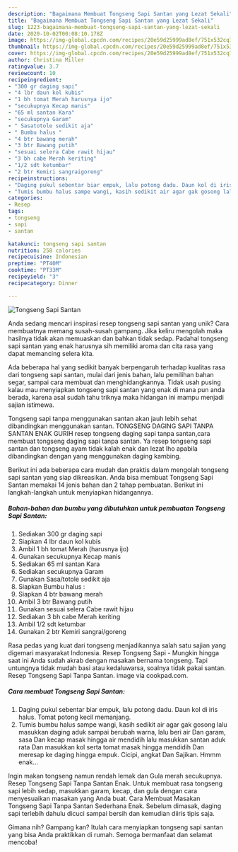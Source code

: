 ```yaml
---
description: "Bagaimana Membuat Tongseng Sapi Santan yang Lezat Sekali"
title: "Bagaimana Membuat Tongseng Sapi Santan yang Lezat Sekali"
slug: 1223-bagaimana-membuat-tongseng-sapi-santan-yang-lezat-sekali
date: 2020-10-02T00:08:10.178Z
image: https://img-global.cpcdn.com/recipes/20e59d25999ad8ef/751x532cq70/tongseng-sapi-santan-foto-resep-utama.jpg
thumbnail: https://img-global.cpcdn.com/recipes/20e59d25999ad8ef/751x532cq70/tongseng-sapi-santan-foto-resep-utama.jpg
cover: https://img-global.cpcdn.com/recipes/20e59d25999ad8ef/751x532cq70/tongseng-sapi-santan-foto-resep-utama.jpg
author: Christina Miller
ratingvalue: 3.7
reviewcount: 10
recipeingredient:
- "300 gr daging sapi"
- "4 lbr daun kol kubis"
- "1 bh tomat Merah harusnya ijo"
- "secukupnya Kecap manis"
- "65 ml santan Kara"
- "secukupnya Garam"
- " Sasatotole sedikit aja"
- " Bumbu halus "
- "4 btr bawang merah"
- "3 btr Bawang putih"
- "sesuai selera Cabe rawit hijau"
- "3 bh cabe Merah keriting"
- "1/2 sdt ketumbar"
- "2 btr Kemiri sangraigoreng"
recipeinstructions:
- "Daging pukul sebentar biar empuk, lalu potong dadu. Daun kol di iris halus. Tomat potong kecil memanjang."
- "Tumis bumbu halus sampe wangi, kasih sedikit air agar gak gosong lalu masukkan daging aduk sampai berubah warna, lalu beri air Dan garam, sasa Dan kecap masak hingga air mendidih lalu masukkan santan aduk rata Dan masukkan kol serta tomat masak hingga mendidih Dan meresap ke daging hingga empuk. Cicipi, angkat Dan Sajikan. Hmmm enak..."
categories:
- Resep
tags:
- tongseng
- sapi
- santan

katakunci: tongseng sapi santan 
nutrition: 258 calories
recipecuisine: Indonesian
preptime: "PT40M"
cooktime: "PT33M"
recipeyield: "3"
recipecategory: Dinner

---
```



![Tongseng Sapi Santan](https://img-global.cpcdn.com/recipes/20e59d25999ad8ef/751x532cq70/tongseng-sapi-santan-foto-resep-utama.jpg)

Anda sedang mencari inspirasi resep tongseng sapi santan yang unik? Cara membuatnya memang susah-susah gampang. Jika keliru mengolah maka hasilnya tidak akan memuaskan dan bahkan tidak sedap. Padahal tongseng sapi santan yang enak harusnya sih memiliki aroma dan cita rasa yang dapat memancing selera kita.

Ada beberapa hal yang sedikit banyak berpengaruh terhadap kualitas rasa dari tongseng sapi santan, mulai dari jenis bahan, lalu pemilihan bahan segar, sampai cara membuat dan menghidangkannya. Tidak usah pusing kalau mau menyiapkan tongseng sapi santan yang enak di mana pun anda berada, karena asal sudah tahu triknya maka hidangan ini mampu menjadi sajian istimewa.

Tongseng sapi tanpa menggunakan santan akan jauh lebih sehat dibandingkan menggunakan santan. TONGSENG DAGING SAPI TANPA SANTAN ENAK GURIH resep tongseng daging sapi tanpa santan,cara membuat tongseng daging sapi tanpa santan. Ya resep tongseng sapi santan dan tongseng ayam tidak kalah enak dan lezat lho apabila dibandingkan dengan yang menggunakan daging kambing.


Berikut ini ada beberapa cara mudah dan praktis dalam mengolah tongseng sapi santan yang siap dikreasikan. Anda bisa membuat Tongseng Sapi Santan memakai 14 jenis bahan dan 2 tahap pembuatan. Berikut ini langkah-langkah untuk menyiapkan hidangannya.

<!--inarticleads1-->

##### Bahan-bahan dan bumbu yang dibutuhkan untuk pembuatan Tongseng Sapi Santan:

1. Sediakan 300 gr daging sapi
1. Siapkan 4 lbr daun kol kubis
1. Ambil 1 bh tomat Merah (harusnya ijo)
1. Gunakan secukupnya Kecap manis
1. Sediakan 65 ml santan Kara
1. Sediakan secukupnya Garam
1. Gunakan  Sasa/totole sedikit aja
1. Siapkan  Bumbu halus :
1. Siapkan 4 btr bawang merah
1. Ambil 3 btr Bawang putih
1. Gunakan sesuai selera Cabe rawit hijau
1. Sediakan 3 bh cabe Merah keriting
1. Ambil 1/2 sdt ketumbar
1. Gunakan 2 btr Kemiri sangrai/goreng


Rasa pedas yang kuat dari tongseng menjadikannya salah satu sajian yang digemari masyarakat Indonesia. Resep Tongseng Sapi - Mungkin hingga saat ini Anda sudah akrab dengan masakan bernama tongseng. Tapi untungnya tidak mudah basi atau kedaluwarsa, soalnya tidak pakai santan. Resep Tongseng Sapi Tanpa Santan. image via cookpad.com. 

<!--inarticleads2-->

##### Cara membuat Tongseng Sapi Santan:

1. Daging pukul sebentar biar empuk, lalu potong dadu. Daun kol di iris halus. Tomat potong kecil memanjang.
1. Tumis bumbu halus sampe wangi, kasih sedikit air agar gak gosong lalu masukkan daging aduk sampai berubah warna, lalu beri air Dan garam, sasa Dan kecap masak hingga air mendidih lalu masukkan santan aduk rata Dan masukkan kol serta tomat masak hingga mendidih Dan meresap ke daging hingga empuk. Cicipi, angkat Dan Sajikan. Hmmm enak...


Ingin makan tongseng namun rendah lemak dan Gula merah secukupnya. Resep Tongseng Sapi Tanpa Santan Enak. Untuk membuat rasa tongseng sapi lebih sedap, masukkan garam, kecap, dan gula dengan cara menyesuaikan masakan yang Anda buat. Cara Membuat Masakan Tongseng Sapi Tanpa Santan Sederhana Enak. Sebelum dimasak, daging sapi terlebih dahulu dicuci sampai bersih dan kemudian diiris tipis saja. 

Gimana nih? Gampang kan? Itulah cara menyiapkan tongseng sapi santan yang bisa Anda praktikkan di rumah. Semoga bermanfaat dan selamat mencoba!
